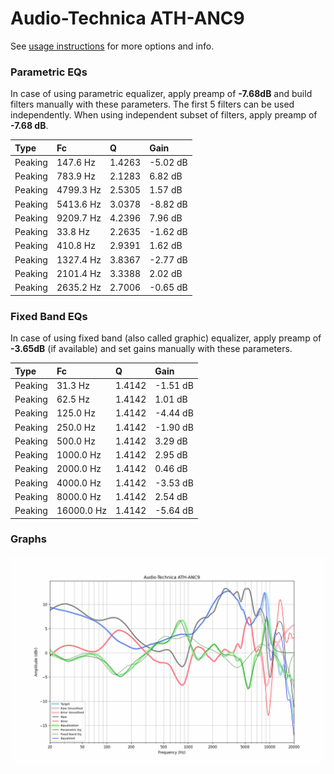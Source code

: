 # Audio-Technica ATH-ANC9
See [usage instructions](https://github.com/jaakkopasanen/AutoEq#usage) for more options and info.

### Parametric EQs
In case of using parametric equalizer, apply preamp of **-7.68dB** and build filters manually
with these parameters. The first 5 filters can be used independently.
When using independent subset of filters, apply preamp of **-7.68 dB**.

| Type    | Fc        |      Q | Gain     |
|:--------|:----------|:-------|:---------|
| Peaking | 147.6 Hz  | 1.4263 | -5.02 dB |
| Peaking | 783.9 Hz  | 2.1283 | 6.82 dB  |
| Peaking | 4799.3 Hz | 2.5305 | 1.57 dB  |
| Peaking | 5413.6 Hz | 3.0378 | -8.82 dB |
| Peaking | 9209.7 Hz | 4.2396 | 7.96 dB  |
| Peaking | 33.8 Hz   | 2.2635 | -1.62 dB |
| Peaking | 410.8 Hz  | 2.9391 | 1.62 dB  |
| Peaking | 1327.4 Hz | 3.8367 | -2.77 dB |
| Peaking | 2101.4 Hz | 3.3388 | 2.02 dB  |
| Peaking | 2635.2 Hz | 2.7006 | -0.65 dB |

### Fixed Band EQs
In case of using fixed band (also called graphic) equalizer, apply preamp of **-3.65dB**
(if available) and set gains manually with these parameters.

| Type    | Fc         |      Q | Gain     |
|:--------|:-----------|:-------|:---------|
| Peaking | 31.3 Hz    | 1.4142 | -1.51 dB |
| Peaking | 62.5 Hz    | 1.4142 | 1.01 dB  |
| Peaking | 125.0 Hz   | 1.4142 | -4.44 dB |
| Peaking | 250.0 Hz   | 1.4142 | -1.90 dB |
| Peaking | 500.0 Hz   | 1.4142 | 3.29 dB  |
| Peaking | 1000.0 Hz  | 1.4142 | 2.95 dB  |
| Peaking | 2000.0 Hz  | 1.4142 | 0.46 dB  |
| Peaking | 4000.0 Hz  | 1.4142 | -3.53 dB |
| Peaking | 8000.0 Hz  | 1.4142 | 2.54 dB  |
| Peaking | 16000.0 Hz | 1.4142 | -5.64 dB |

### Graphs
![](./Audio-Technica%20ATH-ANC9.png)